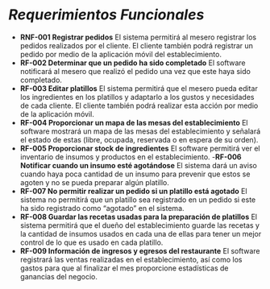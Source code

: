 # *Requerimientos Funcionales*

-	**RNF-001 Registrar pedidos**
El sistema permitirá al mesero registrar los pedidos realizados por el cliente. El cliente también podrá registrar un pedido por medio de la aplicación móvil del establecimiento.	
- **RF-002 Determinar que un pedido ha sido completado**
El software notificará al mesero que realizó el pedido una vez que este haya sido completado.
- **RF-003 Editar platillos**
El sistema permitirá que el mesero pueda editar los ingredientes en los platillos y adaptarlo a los gustos y necesidades de cada cliente. El cliente también podrá realizar esta acción por medio de la aplicación móvil.
- **RF-004 Proporcionar un mapa de las mesas del establecimiento**
El software mostrará un mapa de las mesas del establecimiento y señalará el estado de estas (libre, ocupada, reservada o en espera de su orden).
- **RF-005 Proporcionar stock de ingredientes**
El software permitirá ver el inventario de insumos y productos en el establecimiento.
-**RF-006 Notificar cuando un insumo esté agotándose**
El sistema dará un aviso cuando haya poca cantidad de un insumo para prevenir que estos se agoten y no se pueda preparar algún platillo.
- **RF-007 No permitir realizar un pedido si un platillo está agotado**
El sistema no permitirá que un platillo sea registrado en un pedido si este ha sido registrado como “agotado” en el sistema. 
- **RF-008 Guardar las recetas usadas para la preparación de platillos**
El sistema permitirá que el dueño del establecimiento guarde las recetas y la cantidad de insumos usados en cada una de ellas para tener un mejor control de lo que es usado en cada platillo.
- **RF-009 Información de ingresos y egresos del restaurante**
El software registrará las ventas realizadas en el establecimiento, así como los gastos para que al finalizar el mes proporcione estadísticas de ganancias del negocio.

